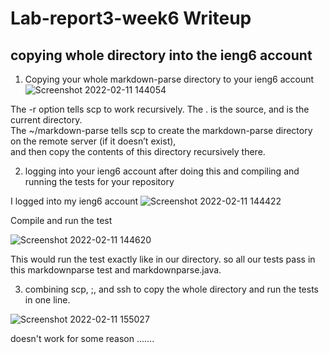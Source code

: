 
# Lab-report3-week6 Writeup

## copying whole directory into the ieng6 account
1. Copying your whole markdown-parse directory to your ieng6 account
![Screenshot 2022-02-11 144054](https://user-images.githubusercontent.com/61016872/153680509-056db363-ef69-414e-b31f-afc2ae47fadf.png)

The -r option tells scp to work recursively. The . is the source, and is the current directory.</br>
The ~/markdown-parse tells scp to create the markdown-parse directory on the remote server (if it doesn’t exist),</br> 
and then copy the contents of this directory recursively there.

2.  logging into your ieng6 account after doing this and compiling and running the tests for your repository

  I logged into my ieng6 account
![Screenshot 2022-02-11 144422](https://user-images.githubusercontent.com/61016872/153680776-99d3fb1b-7108-4ee5-9555-04dd78503819.png)

  Compile and run the test
  
![Screenshot 2022-02-11 144620](https://user-images.githubusercontent.com/61016872/153680946-52a81e5f-d538-4ea3-a44e-355d89934406.png)

This would run the test exactly like in our directory. so all our tests pass in this markdownparse test and markdownparse.java.

3. combining scp, ;, and ssh to copy the whole directory and run the tests in one line.

![Screenshot 2022-02-11 155027](https://user-images.githubusercontent.com/61016872/153685822-6036deff-f434-48be-b202-d9b6ac9b139b.png)

doesn't work for some reason ....... 





